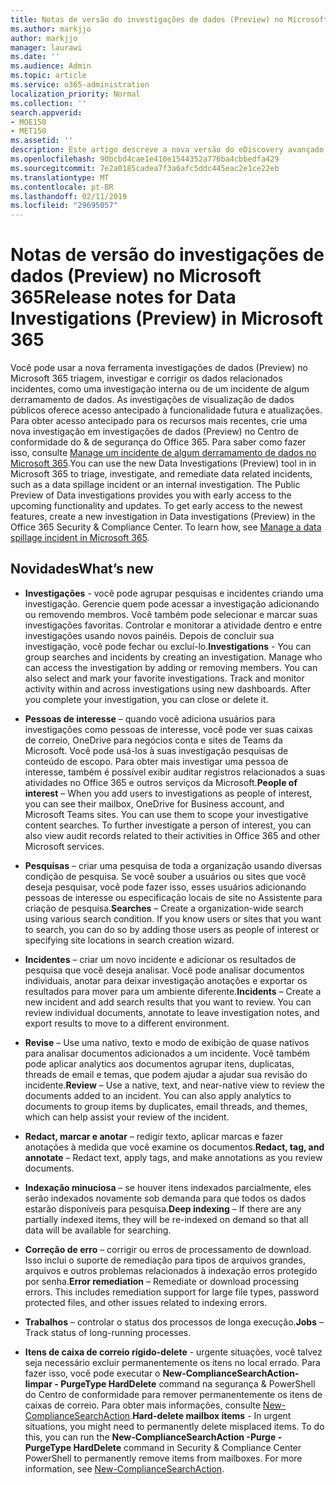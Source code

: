 ```yaml
---
title: Notas de versão do investigações de dados (Preview) no Microsoft 365
ms.author: markjjo
author: markjjo
manager: laurawi
ms.date: ''
ms.audience: Admin
ms.topic: article
ms.service: o365-administration
localization_priority: Normal
ms.collection: ''
search.appverid:
- MOE150
- MET150
ms.assetid: ''
description: Este artigo descreve a nova versão do eDiscovery avançado (Preview) no Microsoft 365.
ms.openlocfilehash: 90bcbd4cae1e410e1544352a776ba4cbbedfa429
ms.sourcegitcommit: 7e2a0185cadea7f3a6afc5ddc445eac2e1ce22eb
ms.translationtype: MT
ms.contentlocale: pt-BR
ms.lasthandoff: 02/11/2019
ms.locfileid: "29695057"
---
```

# <a name="release-notes-for-data-investigations-preview-in-microsoft-365"></a><span data-ttu-id="48577-103">Notas de versão do investigações de dados (Preview) no Microsoft 365</span><span class="sxs-lookup"><span data-stu-id="48577-103">Release notes for Data Investigations (Preview) in Microsoft 365</span></span>

<span data-ttu-id="48577-p101">Você pode usar a nova ferramenta investigações de dados (Preview) no Microsoft 365 triagem, investigar e corrigir os dados relacionados incidentes, como uma investigação interna ou de um incidente de algum derramamento de dados. As investigações de visualização de dados públicos oferece acesso antecipado à funcionalidade futura e atualizações. Para obter acesso antecipado para os recursos mais recentes, crie uma nova investigação em investigações de dados (Preview) no Centro de conformidade do & de segurança do Office 365. Para saber como fazer isso, consulte [Manage um incidente de algum derramamento de dados no Microsoft 365](manage-data-spillage-incidents.md).</span><span class="sxs-lookup"><span data-stu-id="48577-p101">You can use the new Data Investigations (Preview) tool in in Microsoft 365 to triage, investigate, and remediate data related incidents, such as a data spillage incident or an internal investigation. The Public Preview of Data investigations provides you with early access to the upcoming functionality and updates. To get early access to the newest features, create a new investigation in Data investigations (Preview) in the Office 365 Security & Compliance Center. To learn how, see [Manage a data spillage incident in Microsoft 365](manage-data-spillage-incidents.md).</span></span>

## <a name="whats-new"></a><span data-ttu-id="48577-108">Novidades</span><span class="sxs-lookup"><span data-stu-id="48577-108">What’s new</span></span> 

- <span data-ttu-id="48577-p102">**Investigações** - você pode agrupar pesquisas e incidentes criando uma investigação. Gerencie quem pode acessar a investigação adicionando ou removendo membros.  Você também pode selecionar e marcar suas investigações favoritas. Controlar e monitorar a atividade dentro e entre investigações usando novos painéis. Depois de concluir sua investigação, você pode fechar ou excluí-lo.</span><span class="sxs-lookup"><span data-stu-id="48577-p102">**Investigations** - You can group searches and incidents by creating an investigation. Manage who can access the investigation by adding or removing members.  You can also select and mark your favorite investigations. Track and monitor activity within and across investigations using new dashboards. After you complete your investigation, you can close or delete it.</span></span>

- <span data-ttu-id="48577-p103">**Pessoas de interesse** – quando você adiciona usuários para investigações como pessoas de interesse, você pode ver suas caixas de correio, OneDrive para negócios conta e sites de Teams da Microsoft. Você pode usá-los à suas investigação pesquisas de conteúdo de escopo. Para obter mais investigar uma pessoa de interesse, também é possível exibir auditar registros relacionados a suas atividades no Office 365 e outros serviços da Microsoft.</span><span class="sxs-lookup"><span data-stu-id="48577-p103">**People of interest** – When you add users to investigations as people of interest, you can see their mailbox, OneDrive for Business account, and Microsoft Teams sites. You can use them to scope your investigative content searches. To further investigate a person of interest, you can also view audit records related to their activities in Office 365 and other Microsoft services.</span></span>

- <span data-ttu-id="48577-p104">**Pesquisas** – criar uma pesquisa de toda a organização usando diversas condição de pesquisa. Se você souber a usuários ou sites que você deseja pesquisar, você pode fazer isso, esses usuários adicionando pessoas de interesse ou especificação locais de site no Assistente para criação de pesquisa.</span><span class="sxs-lookup"><span data-stu-id="48577-p104">**Searches** – Create a organization-wide search using various search condition. If you know users or sites that you want to search, you can do so by adding those users as people of interest or specifying site locations in search creation wizard.</span></span> 

- <span data-ttu-id="48577-p105">**Incidentes** – criar um novo incidente e adicionar os resultados de pesquisa que você deseja analisar. Você pode analisar documentos individuais, anotar para deixar investigação anotações e exportar os resultados para mover para um ambiente diferente.</span><span class="sxs-lookup"><span data-stu-id="48577-p105">**Incidents** – Create a new incident and add search results that you want to review. You can review individual documents, annotate to leave investigation notes, and export results to move to a different environment.</span></span> 

- <span data-ttu-id="48577-p106">**Revise** – Use uma nativo, texto e modo de exibição de quase nativos para analisar documentos adicionados a um incidente. Você também pode aplicar analytics aos documentos agrupar itens, duplicatas, threads de email e temas, que podem ajudar a ajudar sua revisão do incidente.</span><span class="sxs-lookup"><span data-stu-id="48577-p106">**Review** – Use a native, text, and near-native view to review the documents added to an incident. You can also apply analytics to documents to group items by duplicates, email threads, and themes, which can help assist your review of the incident.</span></span> 

- <span data-ttu-id="48577-123">**Redact, marcar e anotar** – redigir texto, aplicar marcas e fazer anotações à medida que você examine os documentos.</span><span class="sxs-lookup"><span data-stu-id="48577-123">**Redact, tag, and annotate** – Redact text, apply tags, and make annotations as you review documents.</span></span>
  
- <span data-ttu-id="48577-124">**Indexação minuciosa** – se houver itens indexados parcialmente, eles serão indexados novamente sob demanda para que todos os dados estarão disponíveis para pesquisa.</span><span class="sxs-lookup"><span data-stu-id="48577-124">**Deep indexing** – If there are any partially indexed items, they will be re-indexed on demand so that all data will be available for searching.</span></span>

- <span data-ttu-id="48577-p107">**Correção de erro** – corrigir ou erros de processamento de download. Isso inclui o suporte de remediação para tipos de arquivos grandes, arquivos e outros problemas relacionados à indexação erros protegido por senha.</span><span class="sxs-lookup"><span data-stu-id="48577-p107">**Error remediation** – Remediate or download processing errors. This includes remediation support for large file types, password protected files, and other issues related to indexing errors.</span></span> 

- <span data-ttu-id="48577-127">**Trabalhos** – controlar o status dos processos de longa execução.</span><span class="sxs-lookup"><span data-stu-id="48577-127">**Jobs** – Track status of long-running processes.</span></span>

- <span data-ttu-id="48577-p108">**Itens de caixa de correio rígido-delete** - urgente situações, você talvez seja necessário excluir permanentemente os itens no local errado. Para fazer isso, você pode executar o **New-ComplianceSearchAction-limpar - PurgeType HardDelete** command na segurança & PowerShell do Centro de conformidade para remover permanentemente os itens de caixas de correio. Para obter mais informações, consulte [New-ComplianceSearchAction](https://docs.microsoft.com/powershell/module/exchange/policy-and-compliance-content-search/new-compliancesearchaction).</span><span class="sxs-lookup"><span data-stu-id="48577-p108">**Hard-delete mailbox items** - In urgent situations, you might need to permanently delete misplaced items. To do this, you can run the **New-ComplianceSearchAction -Purge -PurgeType HardDelete** command in Security & Compliance Center PowerShell to permanently remove items from mailboxes. For more information, see [New-ComplianceSearchAction](https://docs.microsoft.com/powershell/module/exchange/policy-and-compliance-content-search/new-compliancesearchaction).</span></span>
